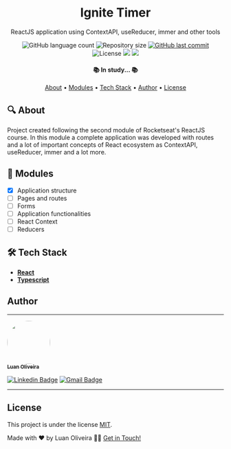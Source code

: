 <h1 align="center"> Ignite Timer </h1>
<p align="center">ReactJS application using ContextAPI, useReducer, immer and other tools </p>

<p align="center">
  <img alt="GitHub language count" src="https://img.shields.io/github/languages/count/luanoliveira98/ReactJS-SPAs?color=%2304D361"/>
  <img alt="Repository size" src="https://img.shields.io/github/repo-size/luanoliveira98/ReactJS-SPAs">
  <a href="https://github.com/luanoliveira98/ReactJS-SPAs/commits/master">
    <img alt="GitHub last commit" src="https://img.shields.io/github/last-commit/luanoliveira98/ReactJS-SPAs">
  </a>
  <img alt="License" src="https://img.shields.io/badge/license-MIT-brightgreen">
  <img src="https://img.shields.io/static/v1?label=Made%20with&message=Typescript&color=007acc"/>
  <a href="https://blog.rocketseat.com.br/">
    <img src="https://img.shields.io/static/v1?label=Course%20of&message=Rocketseat&color=7159c1"/>
  </a>
</p>

<h4 align="center">
  📚 In study... 📚
</h4>

<p align="center">
 <a href="#🔍-about">About</a> •
 <a href="#📁-modules">Modules</a> •
 <a href="#🛠️-tech-stack">Tech Stack</a> • 
 <a href="#author">Author</a> • 
 <a href="#license">License</a>
</p>

## 🔍 About

Project created following the second module of Rocketseat's ReactJS course. In this module a complete application was developed with routes and a lot of important concepts of React ecosystem as ContextAPI, useReducer, immer and a lot more.

## 📁 Modules

- [x] Application structure
- [ ] Pages and routes
- [ ] Forms
- [ ] Application functionalities
- [ ] React Context
- [ ] Reducers

## 🛠️ Tech Stack

- **[React](https://react.dev/)**
- **[Typescript](https://www.typescriptlang.org/)**

## Author
---

<a href="https://github.com/luanoliveira">
 <img style="border-radius: 50%;" src="https://github.com/luanoliveira98.png" width="100px;" alt=""/>
 <br />
 <sub><b>Luan Oliveira</b></sub>
</a>

[![Linkedin Badge](https://img.shields.io/badge/-LinkedIn-blue?style=flat-square&logo=Linkedin&logoColor=white&link=https://www.linkedin.com/in/luan-oliveira-saldanha/)](https://www.linkedin.com/in/luan-oliveira-saldanha/) 
[![Gmail Badge](https://img.shields.io/badge/-Gmail-c14438?style=flat-square&logo=Gmail&logoColor=white&link=mailto:luanoliveiraltda@gmail.com)](mailto:luanoliveiraltda@gmail.com)

---

## License

This project is under the license [MIT](./LICENSE).

Made with ❤️ by Luan Oliveira 👋🏽 [Get in Touch!](Https://www.linkedin.com/in/luan-oliveira-saldanha/)

